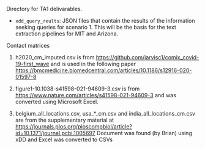 Directory for TA1 delivarables.

- `xdd_query_reults`: JSON files that contain the results of the information seeking queries for scenario 1. This will be the basis for the text extraction pipelines for MIT and Arizona.

Contact matrices

1. h2020_cm_imputed.csv is from https://github.com/jarvisc1/comix_covid-19-first_wave and is used in
the following paper https://bmcmedicine.biomedcentral.com/articles/10.1186/s12916-020-01597-8

2. figure1-10.1038-s41598-021-94609-3.csv is from https://www.nature.com/articles/s41598-021-94609-3
and was converted using Microsoft Excel.

3. belgium_all_locations.csv, usa_*_cm.csv and india_all_locations_cm.csv are from the supplementary material at 
https://journals.plos.org/ploscompbiol/article?id=10.1371/journal.pcbi.1005697
Document was found (by Brian) using xDD and Excel was converted to CSVs
